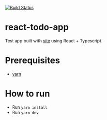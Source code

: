 [![Build Status](https://soyotrojulianacosta.visualstudio.com/acostajulianignacio94/_apis/build/status%2FJAcosta94.react-todo-app?branchName=refs%2Fpull%2F2%2Fmerge)](https://soyotrojulianacosta.visualstudio.com/acostajulianignacio94/_build/latest?definitionId=1&branchName=refs%2Fpull%2F2%2Fmerge)

# react-todo-app

Test app built with [vite](https://vitejs.dev/) using React + Typescript.

# Prerequisites
- [yarn](https://yarnpkg.com/)

# How to run
- Run `yarn install`
- Run `yarn dev`

  
